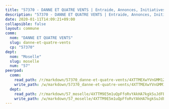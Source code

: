 ```yaml
---
title: "57370 - DANNE ET QUATRE VENTS | Entraide, Annonces, Initiatives"
description: "57370 - DANNE ET QUATRE VENTS | Entraide, Annonces, Initiatives"
date: 2020-01-11T14:09:21+09:00
collapsible: false
layout: commune
comm:
  nom: "DANNE ET QUATRE VENTS"
  slug: danne-et-quatre-vents
  cp: "57370"
dept:
  nom: "Moselle"
  slug: moselle
  num: "57"
peerpad:
  comm:
    read_path: /r/markdown/57370_danne-et-quatre-vents/4XTTMEXwYVnGMM1Z3JCQNxgUNdiiFBCY44LfMJbfrjB8UAx33
    write_path: /w/markdown/57370_danne-et-quatre-vents/4XTTMEXwYVnGMM1Z3JCQNxgUNdiiFBCY44LfMJbfrjB8UAx33-K3TgTeYP9BUSft5EGBHuaiwZnoZ4qSXrhACP5W2qqWtterUvdU1iDuiWsM7yykgmFqsGDzroKeT9njS9oyipAz7nGZd83ZKJtJTXr6ND1TsKuPewZpEafS8At7QxptkdZovLAWpy
  dept:
    read_path: /r/markdown/57_moselle/4XTTM9E5m1uQpFfoRvYAkHA7kgkSuJdFBSCmoLnZ6YvxmqAKj
    write_path: /w/markdown/57_moselle/4XTTM9E5m1uQpFfoRvYAkHA7kgkSuJdFBSCmoLnZ6YvxmqAKj-K3TgTxpsRhjGfb3pJqDaX4rYTLkyLoK3BLA4awBfhTSCoyNhResrhhmfsEF8aKnccedt5XoBzWeRYfKxQxNKv71ETcpGharLRE7rdgTKY3uSaW3Du2dz8v23YEY268mfYmweTFnR
---
```


